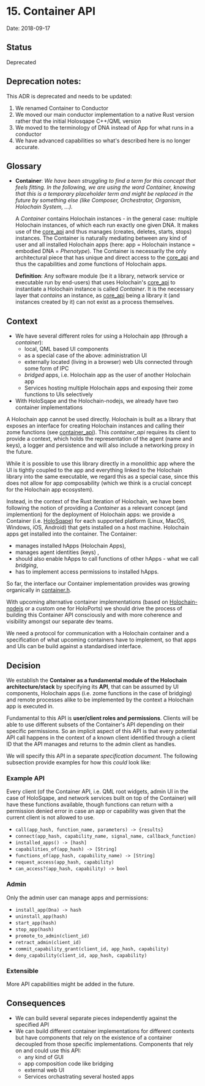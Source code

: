 # 15. Container API

Date: 2018-09-17

## Status

Deprecated

## Deprecation notes:

This ADR is deprecated and needs to be updated:

1. We renamed Container to Conductor
2. We moved our main conductor implementation to a native Rust version rather that the initial Holosqape
C++/QML version
3. We moved to the terminology of DNA instead of App for what runs in a conductor
4. We have advanced capabilities so what's described here is no longer accurate.

## Glossary
* **Container**: *We have been struggling to find a term for this concept that feels fitting.
  In the following, we are using the word *Container*, knowing that this is a temporary placeholder term
  and might be replaced in the future by something else (like *Composer*, *Orchestrator*, *Organism*,
  *Holochain System*, ...).*

  A *Container* contains Holochain instances - in the general case: multiple Holochain instances, of which
  each run exactly one given DNA.
  It makes use of the [core_api](core_api/src/lib.rs) and
  thus manages (creates, deletes, starts, stops) instances. The Container is naturally
  mediating between any kind of user and all installed Holochain apps (here: app = Holochain instance =
  embodied DNA = *Phenotype*).  The Container is necessarily the only architectural piece that has unique
  and direct access to the [core_api](core_api/src/lib.rs) and thus the capabilities and zome functions
  of Holochain apps.

  **Definition**: Any software module (be it a library, network service or executable run by end-users)
  that uses Holochain's [core_api](core_api/src/lib.rs) to instantiate
  a Holochain instance is called *Container*. It is the necessary layer that *contains* an instance,
  as [core_api](core_api/src/lib.rs) being a library it (and instances created by it)
  can not exist as a process themselves.

## Context

* We have several different roles for using a Holochain app (through a *container*):
  * local, QML based UI components
  * as a special case of the above: administration UI
  * externally located (living in a browser) web UIs connected through some form of IPC
  * *bridged* apps, i.e. Holochain app as the user of another Holochain app
  * Services hosting multiple Holochain apps and exposing their zome functions to UIs selectively
* With HoloSqape and the Holochain-nodejs, we already have two container implementations

A Holochain app cannot be used directly. Holochain is built as a library that exposes an interface for
creating Holochain instances and calling their zome functions (see [container_api](/container_api/src/lib.rs)).
This *container_api* requires its client to provide a context, which holds the representation of the agent
(name and keys), a logger and persistence and will also include a networking proxy in the future.

While it is possible to use this library directly in a monolithic app where the UI is tightly
coupled to the app and everything linked to the Holochain library into the same executable, we regard this
as a special case, since this does not allow for app composability (which we think is a crucial
concept for the Holochain app ecosystem).

Instead, in the context of the Rust iteration of Holochain, we have been following the notion of
providing a *Container* as a relevant concept (and implemention) for the deployment of Holochain apps:
we provide a Container (i.e. [HoloSqape](https://github.com/holochain/holosqape)) for each supported platform (Linux, MacOS, Windows, iOS, Android)
that gets installed on a host machine. Holochain apps get installed into the container.
The Container:
 * manages installed hApps (Holochain Apps),
 * manages agent identities (keys) ,
 * should also enable hApps to call functions of other hApps - what we call *bridging*,
 * has to implement access permissions to installed hApps.

So far, the interface our Container implementation provides was growing organically
in [container.h](https://github.com/holochain/holosqape/blob/master/bindings/container.h).

With upcoming alternative container implementations (based on [Holochain-nodejs](https://github.com/holochain/holochain-nodejs)
or a custom one for HoloPorts) we should drive the process of building this Container API
consciously and with more coherence and visibility amongst our separate dev teams.

We need a protocol for communication with a Holochain container and a specification of what upcoming
containers have to implement, so that apps and UIs can be build against a standardised interface.

## Decision

We establish the **Container as a fundamental module of the Holochain architecture/stack**
by specifying its **API**, that can be assumed by UI components, Holochain apps (i.e. zome
functions in the case of bridging)
and remote processes alike to be implemented by the context a Holochain app is executed in.

Fundamental to this API is **user/client roles and permissions**.
Clients will be able to use different subsets of the Container's API depending on their specific permissions.
So an implicit aspect of this API is that every potential API call happens in the context of a known
client identified through a client ID that the API manages and returns to the admin client as handles.

We will specify this API in a separate *specification document*.
The following subsection provide examples for how this *could* look like:

### Example API

Every client (of the Container API, i.e. QML root widgets, admin UI in the case of HoloSqape,
and network services built on top of the Container)
will have these functions available, though functions can return with a permission denied
error in case an app or capability was given that the current client is not allowed to use.

* `call(app_hash, function_name, parameters) -> {results}`
* `connect(app_hash, capability_name, signal_name, callback_function)`
* `installed_apps() -> [hash]`
* `capabilities_of(app_hash) -> [String]`
* `functions_of(app_hash, capability_name) -> [String]`
* `request_access(app_hash, capability)`
* `can_access?(app_hash, capability) -> bool`


### Admin

Only the admin user can manage apps and permissions:

* `install_app(Dna) -> hash`
* `uninstall_app(hash)`
* `start_app(hash)`
* `stop_app(hash)`
* `promote_to_admin(client_id)`
* `retract_admin(client_id)`
* `commit_capability_grant(client_id, app_hash, capability)`
* `deny_capability(client_id, app_hash, capability)`

### Extensible
More API capabilities might be added in the future.

## Consequences

* We can build several separate pieces independently against the specified API
* We can build different container implementations for different contexts but have components that
  rely on the existence of a container decoupled from those specific implementations.
  Components that rely on and could use this API:
  * any kind of GUI
  * app composition code like bridging
  * external web UI
  * Services orchastrating several hosted apps
